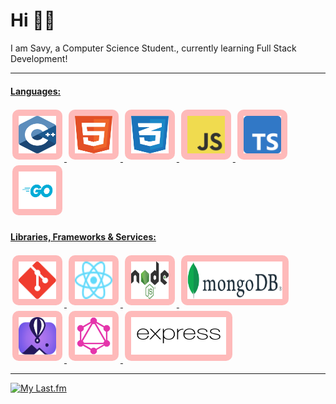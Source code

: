 # Hi 👋😁

I am Savy, a Computer Science Student., currently learning Full Stack Development!

---

#### <u>Languages:</u>
<style>
    .Icon {
        background: #f004;
        aspect-ratio: 1 /1;
        padding: 10px;
        margin: 3px;
        border-radius: 10px
    }

    .Icon:hover {
        background: #f006
    }

    .longIcon {
       aspect-ratio: 38 / 15
    }
</style>

<div>
    <a href="https://isocpp.org/">
        <img class="Icon" alt="C++" title="C++" src="./images/cpp.svg" width=60>
    </a>
    <a href="https://html.spec.whatwg.org/">
        <img class="Icon" alt="HTML" title="HTML" src="./images/html.svg" width=60>
    </a>
    <a href="https://www.w3.org/TR/CSS/">
        <img class="Icon" alt="CSS" title="CSS" src="./images/css.svg" width=60>
    </a>
    <a href="https://developer.oracle.com/languages/javascript.html">
        <img class="Icon" alt="JavaScript" title="Javascript" src="./images/javascript.svg" width=60>
    </a>
    <a href="https://www.typescriptlang.org/">
        <img class="Icon"  alt="Typescript" title="Typescript" src="./images/typescript.svg" width=60>
    </a>
    <a href="https://go.dev">
        <img class="Icon"  alt="Go" title="Go" src="./images/Go.svg" width=60>
    </a>
</div>

#### <u>Libraries, Frameworks & Services:</u>

<div>
    <a href="https://git-scm.com/">
        <img class="Icon" alt="Git" title="Git" src="./images/Git.svg" width=60>
    </a>
    <a href="https://react.dev/">
        <img class="Icon" alt="React" title="React" src="./images/react.svg" width=60>
    </a>
    <a href="https://nodejs.org/en">
        <img class="Icon" alt="Node.js" title="Node.js" src="./images/nodejs.svg" width=60>
    </a>
    <a href="https://www.mongodb.com">
        <img class="Icon longIcon" alt="MongoDB" title="MongoDB" src="./images/MongoDB.svg" width=152>
    </a>
    <a href="https://www.fly.io">
        <img class="Icon" alt="Fly.io" title="Fly.io" src="./images/fly.svg" width=60>
    <a href="https://graphql.org/">
        <img class="Icon" alt="GraphQL" title="GraphQL" src="./images/GraphQL.svg" width=60>
    </a>
    <a href="https://expressjs.com/">
    <img class="Icon longIcon" alt="Express" title="Express" src="./images/expressjs.svg" width=152>
    </a>

</div>

---

[![My Last.fm](https://lastfm-recently-played.vercel.app/api?user=SNovachez011&count=3&loved=true&loved_style=3)](https://www.last.fm/user/SNovachez011)
